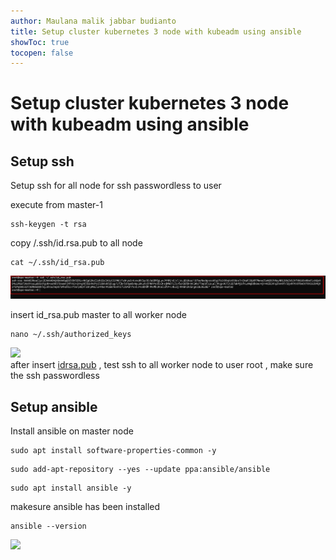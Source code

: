 ```yaml
---
author: Maulana malik jabbar budianto
title: Setup cluster kubernetes 3 node with kubeadm using ansible
showToc: true
tocopen: false
---
```

# Setup cluster kubernetes 3 node with kubeadm using ansible

## Setup ssh

Setup ssh for all node for ssh passwordless to user

execute from master-1

```
ssh-keygen -t rsa
```

copy /.ssh/id.rsa.pub to all node

```
cat ~/.ssh/id_rsa.pub
```

![](/assets/cat-ssh.png)

insert id\_rsa.pub master to all worker node

```
nano ~/.ssh/authorized_keys
```

![](/images/Screenshot_17.png)  
after insert [idrsa.pub](http://idrsa.pub) , test ssh to all worker node to user root , make sure the ssh passwordless

## Setup ansible

Install ansible on master node

```
sudo apt install software-properties-common -y
```

```
sudo add-apt-repository --yes --update ppa:ansible/ansible
```

```
sudo apt install ansible -y
```

makesure ansible has been installed

```
ansible --version
```

![](/images/Screenshot_18.png)